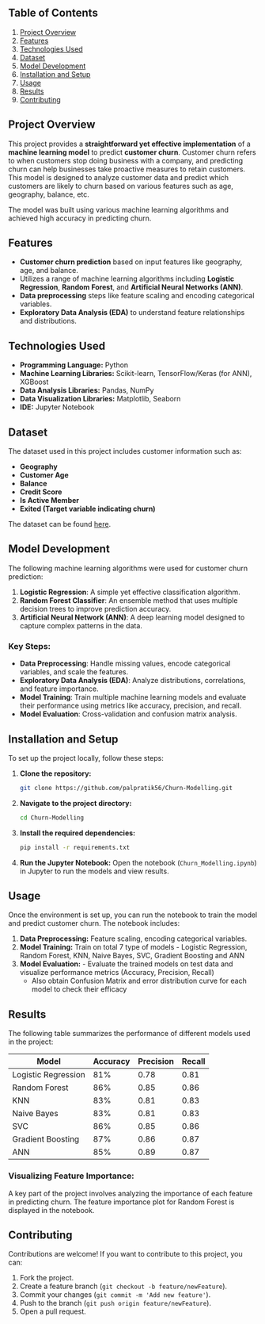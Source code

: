 ## Table of Contents
1. [Project Overview](#project-overview)
2. [Features](#features)
3. [Technologies Used](#technologies-used)
4. [Dataset](#dataset)
5. [Model Development](#model-development)
6. [Installation and Setup](#installation-and-setup)
7. [Usage](#usage)
8. [Results](#results)
9. [Contributing](#contributing)

## Project Overview

This project provides a **straightforward yet effective implementation** of a **machine learning model** to predict **customer churn**. Customer churn refers to when customers stop doing business with a company, and predicting churn can help businesses take proactive measures to retain customers. This model is designed to analyze customer data and predict which customers are likely to churn based on various features such as age, geography, balance, etc.

The model was built using various machine learning algorithms and achieved high accuracy in predicting churn.

## Features

- **Customer churn prediction** based on input features like geography, age, and balance.
- Utilizes a range of machine learning algorithms including **Logistic Regression**, **Random Forest**, and **Artificial Neural Networks (ANN)**.
- **Data preprocessing** steps like feature scaling and encoding categorical variables.
- **Exploratory Data Analysis (EDA)** to understand feature relationships and distributions.

## Technologies Used

- **Programming Language:** Python
- **Machine Learning Libraries:** Scikit-learn, TensorFlow/Keras (for ANN), XGBoost
- **Data Analysis Libraries:** Pandas, NumPy
- **Data Visualization Libraries:** Matplotlib, Seaborn
- **IDE:** Jupyter Notebook

## Dataset

The dataset used in this project includes customer information such as:

- **Geography**
- **Customer Age**
- **Balance**
- **Credit Score**
- **Is Active Member**
- **Exited (Target variable indicating churn)**

The dataset can be found [here](https://www.kaggle.com/shubhendra247/customer-churn-prediction).

## Model Development

The following machine learning algorithms were used for customer churn prediction:

1. **Logistic Regression**: A simple yet effective classification algorithm.
2. **Random Forest Classifier**: An ensemble method that uses multiple decision trees to improve prediction accuracy.
3. **Artificial Neural Network (ANN)**: A deep learning model designed to capture complex patterns in the data.

### Key Steps:
- **Data Preprocessing**: Handle missing values, encode categorical variables, and scale the features.
- **Exploratory Data Analysis (EDA)**: Analyze distributions, correlations, and feature importance.
- **Model Training**: Train multiple machine learning models and evaluate their performance using metrics like accuracy, precision, and recall.
- **Model Evaluation**: Cross-validation and confusion matrix analysis.

## Installation and Setup

To set up the project locally, follow these steps:

1. **Clone the repository:**
    ```bash
    git clone https://github.com/palpratik56/Churn-Modelling.git
    ```

2. **Navigate to the project directory:**
    ```bash
    cd Churn-Modelling
    ```

3. **Install the required dependencies:**
    ```bash
    pip install -r requirements.txt
    ```

4. **Run the Jupyter Notebook:**
    Open the notebook (`Churn_Modelling.ipynb`) in Jupyter to run the models and view results.

## Usage

Once the environment is set up, you can run the notebook to train the model and predict customer churn. The notebook includes:

1. **Data Preprocessing:** Feature scaling, encoding categorical variables.
2. **Model Training:** Train on total 7 type of models - Logistic Regression, Random Forest, KNN, Naive Bayes, SVC, Gradient Boosting and ANN
3. **Model Evaluation:** - Evaluate the trained models on test data and visualize performance metrics (Accuracy, Precision, Recall)
   - Also obtain Confusion Matrix and error distribution curve for each model to check their efficacy

## Results

The following table summarizes the performance of different models used in the project:

| Model                 | Accuracy | Precision | Recall |
|-----------------------|----------|-----------|--------|
| Logistic Regression    | 81%      | 0.78      | 0.81   |
| Random Forest          | 86%      | 0.85      | 0.86   |
| KNN                    | 83%      | 0.81      | 0.83   |
| Naive Bayes            | 83%      | 0.81      | 0.83   |
| SVC                    | 86%      | 0.85      | 0.86   |
| Gradient Boosting      | 87%      | 0.86      | 0.87   |
| ANN                    | 85%      | 0.89      | 0.87   |

### Visualizing Feature Importance:

A key part of the project involves analyzing the importance of each feature in predicting churn. The feature importance plot for Random Forest is displayed in the notebook.

## Contributing

Contributions are welcome! If you want to contribute to this project, you can:

1. Fork the project.
2. Create a feature branch (`git checkout -b feature/newFeature`).
3. Commit your changes (`git commit -m 'Add new feature'`).
4. Push to the branch (`git push origin feature/newFeature`).
5. Open a pull request.
